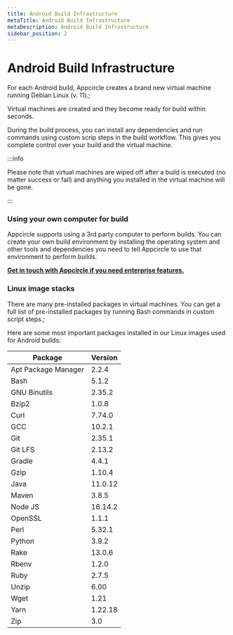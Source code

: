 ```yaml
---
title: Android Build Infrastructure
metaTitle: Android Build Infrastructure
metaDescription: Android Build Infrastructure
sidebar_position: 2
---
```


# Android Build Infrastructure

For each Android build, Appcircle creates a brand new virtual machine running Debian Linux (v. 11).;

Virtual machines are created and they become ready for build within seconds.

During the build process, you can install any dependencies and run commands using custom scrip steps in the build workflow. This gives you complete control over your build and the virtual machine.

:::info

Please note that virtual machines are wiped off after a build is executed (no matter success or fail) and anything you installed in the virtual machine will be gone.

:::

### Using your own computer for build

Appcircle supports using a 3rd party computer to perform builds. You can create your own build environment by installing the operating system and other tools and dependencies you need to tell Appcircle to use that environment to perform builds.

[**Get in touch with Appcircle if you need enterprise features.**](https://appcircle.io/support)

### Linux image stacks

There are many pre-installed packages in virtual machines. You can get a full list of pre-installed packages by running Bash commands in custom script steps.;

Here are some most important packages installed in our Linux images used for Android builds:

| Package             | Version |
| ------------------- | ------- |
| Apt Package Manager | 2.2.4   |
| Bash                | 5.1.2   |
| GNU Binutils        | 2.35.2  |
| Bzip2               | 1.0.8   |
| Curl                | 7.74.0  |
| GCC                 | 10.2.1  |
| Git                 | 2.35.1  |
| Git LFS             | 2.13.2  |
| Gradle              | 4.4.1   |
| Gzip                | 1.10.4  |
| Java                | 11.0.12 |
| Maven               | 3.8.5   |
| Node JS             | 16.14.2 |
| OpenSSL             | 1.1.1   |
| Perl                | 5.32.1  |
| Python              | 3.9.2   |
| Rake                | 13.0.6  |
| Rbenv               | 1.2.0   |
| Ruby                | 2.7.5   |
| Unzip               | 6.00    |
| Wget                | 1.21    |
| Yarn                | 1.22.18 |
| Zip                 | 3.0     |
